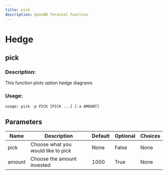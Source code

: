 ```yaml
---
title: pick
description: OpenBB Terminal Function
---
```


# Hedge

## pick

### Description: 

This function plots option hedge diagrams

### Usage: 
```python
usage: pick -p PICK [PICK ...] [-a AMOUNT]
```

## Parameters

| Name | Description | Default | Optional | Choices |
| ---- | ----------- | ------- | -------- | ------- |
| pick | Choose what you would like to pick | None | False | None |
| amount | Choose the amount invested | 1000 | True | None |


